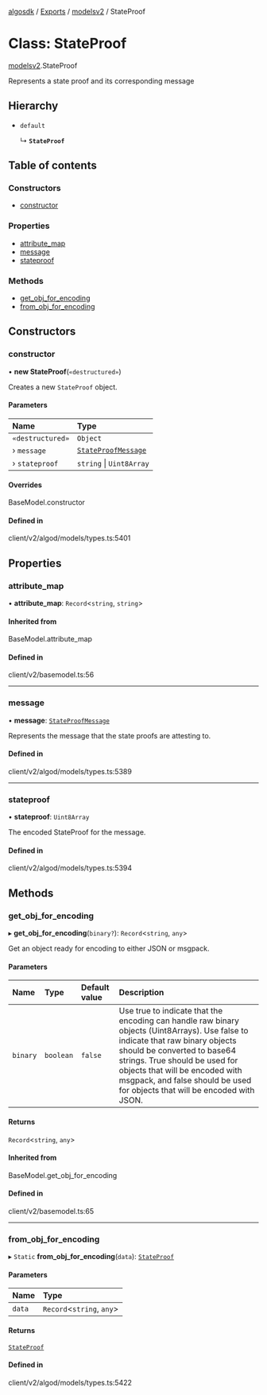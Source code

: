 [algosdk](../README.md) / [Exports](../modules.md) / [modelsv2](../modules/modelsv2.md) / StateProof

# Class: StateProof

[modelsv2](../modules/modelsv2.md).StateProof

Represents a state proof and its corresponding message

## Hierarchy

- `default`

  ↳ **`StateProof`**

## Table of contents

### Constructors

- [constructor](modelsv2.StateProof.md#constructor)

### Properties

- [attribute\_map](modelsv2.StateProof.md#attribute_map)
- [message](modelsv2.StateProof.md#message)
- [stateproof](modelsv2.StateProof.md#stateproof)

### Methods

- [get\_obj\_for\_encoding](modelsv2.StateProof.md#get_obj_for_encoding)
- [from\_obj\_for\_encoding](modelsv2.StateProof.md#from_obj_for_encoding)

## Constructors

### constructor

• **new StateProof**(`«destructured»`)

Creates a new `StateProof` object.

#### Parameters

| Name | Type |
| :------ | :------ |
| `«destructured»` | `Object` |
| › `message` | [`StateProofMessage`](modelsv2.StateProofMessage.md) |
| › `stateproof` | `string` \| `Uint8Array` |

#### Overrides

BaseModel.constructor

#### Defined in

client/v2/algod/models/types.ts:5401

## Properties

### attribute\_map

• **attribute\_map**: `Record`\<`string`, `string`\>

#### Inherited from

BaseModel.attribute\_map

#### Defined in

client/v2/basemodel.ts:56

___

### message

• **message**: [`StateProofMessage`](modelsv2.StateProofMessage.md)

Represents the message that the state proofs are attesting to.

#### Defined in

client/v2/algod/models/types.ts:5389

___

### stateproof

• **stateproof**: `Uint8Array`

The encoded StateProof for the message.

#### Defined in

client/v2/algod/models/types.ts:5394

## Methods

### get\_obj\_for\_encoding

▸ **get_obj_for_encoding**(`binary?`): `Record`\<`string`, `any`\>

Get an object ready for encoding to either JSON or msgpack.

#### Parameters

| Name | Type | Default value | Description |
| :------ | :------ | :------ | :------ |
| `binary` | `boolean` | `false` | Use true to indicate that the encoding can handle raw binary objects (Uint8Arrays). Use false to indicate that raw binary objects should be converted to base64 strings. True should be used for objects that will be encoded with msgpack, and false should be used for objects that will be encoded with JSON. |

#### Returns

`Record`\<`string`, `any`\>

#### Inherited from

BaseModel.get\_obj\_for\_encoding

#### Defined in

client/v2/basemodel.ts:65

___

### from\_obj\_for\_encoding

▸ `Static` **from_obj_for_encoding**(`data`): [`StateProof`](modelsv2.StateProof.md)

#### Parameters

| Name | Type |
| :------ | :------ |
| `data` | `Record`\<`string`, `any`\> |

#### Returns

[`StateProof`](modelsv2.StateProof.md)

#### Defined in

client/v2/algod/models/types.ts:5422
